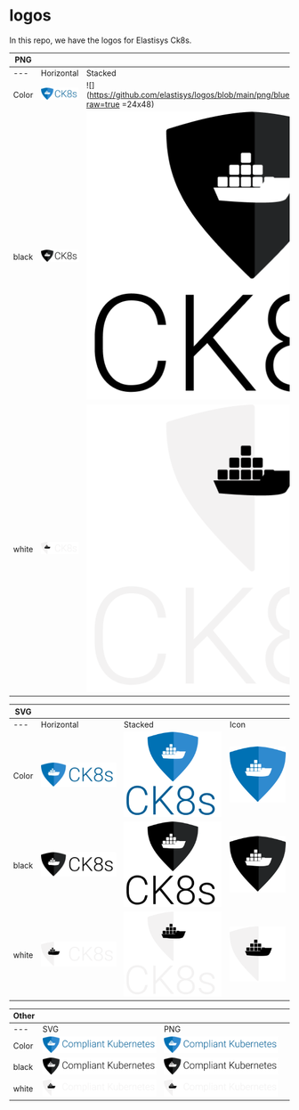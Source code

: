 # logos
In this repo, we have the logos for Elastisys Ck8s. 

PNG | | | | 
------ |------ |------ |------ | 
---|Horizontal | Stacked | Icon
Color  |![](https://github.com/elastisys/logos/blob/main/png/blue/logo%20blue%20text%201x.png?raw=true)|![](https://github.com/elastisys/logos/blob/main/png/blue/Blue%20logo%202x%20(1).png?raw=true =24x48)| ![](https://github.com/elastisys/logos/blob/main/png/blue/logo%20blue%201x.png?raw=true)| 
black  |![](https://github.com/elastisys/logos/blob/main/png/black/logo%20black%20text%201x.png?raw=true)|![](https://github.com/elastisys/logos/blob/main/png/black/Black%20logo%202x%20(1).png?raw=true)| ![](https://github.com/elastisys/logos/blob/main/png/black/logo%20black%201x%20(1).png?raw=true)
white  |![](https://github.com/elastisys/logos/blob/main/png/white/logo%20white%20text%201x.png?raw=true)|![](https://github.com/elastisys/logos/blob/main/png/white/White%20logo%202x%20(1).png?raw=true)|![](https://github.com/elastisys/logos/blob/main/png/white/logo%20white%201x%20(2).png?raw=true)

SVG | | | | 
------ |------ |------ |------ |
---|Horizontal | Stacked | Icon
Color  |![](https://github.com/elastisys/logos/blob/main/svg/blue/logo%20blue%20text%201x.svg?raw=true)|![](https://github.com/elastisys/logos/blob/main/svg/blue/Blue%20logo%202x%20(4).svg)| ![](https://github.com/elastisys/logos/blob/main/svg/blue/Blue%20logo%201x.svg)| 
black  |![](https://github.com/elastisys/logos/blob/main/svg/black/Black%20logo%201x.svg)|![](https://github.com/elastisys/logos/blob/main/svg/black/Black%20logo%202x%20(4).svg)| ![](https://github.com/elastisys/logos/blob/main/svg/black/Black%20logo%201x%20(2).svg)
white  |![](https://github.com/elastisys/logos/blob/main/svg/white/White%20logo%201x.svg)|![](https://github.com/elastisys/logos/blob/main/svg/white/White%20logo%202x%20(4).svg)|![](https://github.com/elastisys/logos/blob/main/svg/white/White%20logo%201x%20(2).svg)

Other | | | | 
------ |------ |------ |------ |
---|SVG| PNG 
Color  |![](https://github.com/elastisys/logos/blob/main/svg/blue/Group%2074%20(1).svg)|![](https://github.com/elastisys/logos/blob/main/png/blue/Group%2074%20(1).png)
black  |![](https://github.com/elastisys/logos/blob/main/svg/black/Group%2077.svg)|![](https://github.com/elastisys/logos/blob/main/png/black/Group%2077.png)
white  |![](https://github.com/elastisys/logos/blob/main/svg/white/Group%2076.svg)|![](https://github.com/elastisys/logos/blob/main/png/white/Group%2076.png)




